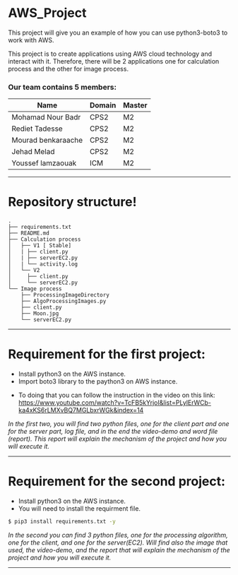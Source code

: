 # AWS_Project


This project will give you an example of how you can use python3-boto3 to work with AWS.

This project is to create applications using AWS cloud  technology and interact with it. Therefore, there will be 2 applications one for calculation process and the other for image process.
###          Our team contains 5 members:


|Name|  Domain |  Master |  
|---|---|---|
| Mohamad Nour Badr |  CPS2 |  M2 | 
|Rediet Tadesse| CPS2  | M2  |
|Mourad benkaraache| CPS2  | M2  | 
|Jehad Melad| CPS2  | M2  |
|Youssef lamzaouak| ICM  | M2  | 

***
# Repository structure!

```
.
├── requirements.txt
├── README.md
├── Calculation process
│   ├── V1 [ Stable]
│   | ├── client.py
│   | ├── serverEC2.py
│   | └── activity.log
│   └── V2 
│     ├── client.py
│     └── serverEC2.py
└── Image process
    ├── ProcessingImageDirectory
    ├── AlgoProcessingImages.py
    ├── client.py
    ├── Moon.jpg
    └── serverEC2.py

```




  ***
# Requirement for the first project:

- Install python3 on the AWS instance.
- Import boto3 library to the paython3 on AWS instance.
* To doing that you can follow the instruction in the video on this link:
https://www.youtube.com/watch?v=TcFB5kYrjoI&list=PLylErWCb-ka4xKS6rLMXvBQ7MGLbxrWGk&index=14

*In the first two, you will find two python files, one for the client part and one for the server part, log file, and in the end the video-demo and word file (report). This report will explain the mechanism of the project and how you will execute it.*




***
# Requirement for the second project:

- Install python3 on the AWS instance.
- You will need to install the requirment file.
 
```sh
$ pip3 install requirements.txt -y
```
*In the second you can find 3 python files, one for the processing algorithm, one for the client, and one for the server(EC2). Will find also the image that used, the video-demo, and the report that will explain the mechanism of the project and how you will execute it.* 

* * *



